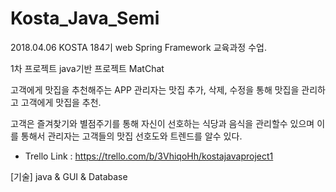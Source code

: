 # Kosta_Java_Semi 
2018.04.06 KOSTA 184기 web Spring Framework 교육과정 수업.

1차 프로젝트 java기반 프로젝트 MatChat

고객에게 맛집을 추천해주는 APP 관리자는 맛집 추가, 삭제, 수정을 통해 맛집을 관리하고 고객에게 맛집을 추천.

고객은 즐겨찾기와 별점주기를 통해 자신이 선호하는 식당과 음식을 관리할수 있으며 이를 통해서 관리자는 고객들의 맛집 선호도와 트렌드를 알수 있다.

  * Trello Link : https://trello.com/b/3VhiqoHh/kostajavaproject1

[기술] java & GUI & Database

